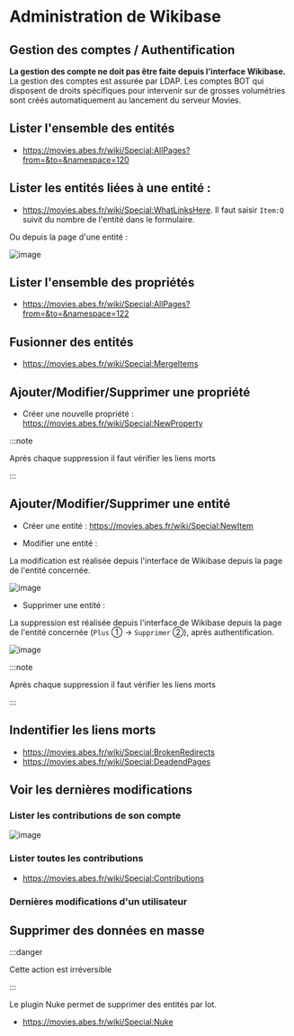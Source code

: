 # Administration de Wikibase

## Gestion des comptes / Authentification

**La gestion des compte ne doit pas être faite depuis l'interface Wikibase.** La gestion des comptes est assurée par LDAP. Les comptes BOT qui disposent de droits spécifiques pour intervenir sur de grosses volumétries sont créés automatiquement au lancement du serveur Movies.

## Lister l'ensemble des entités

* https://movies.abes.fr/wiki/Special:AllPages?from=&to=&namespace=120

## Lister les entités liées à une entité :

* https://movies.abes.fr/wiki/Special:WhatLinksHere. Il faut saisir `Item:Q` suivit du nombre de l'entité dans le formulaire.

Ou depuis la page d'une entité :

![image](https://github.com/abes-esr/movies-documentation/assets/60341438/ebd6a1f2-fd55-4d92-b0c2-ee09df849f1b)

## Lister l'ensemble des propriétés

* https://movies.abes.fr/wiki/Special:AllPages?from=&to=&namespace=122

## Fusionner des entités

* https://movies.abes.fr/wiki/Special:MergeItems

## Ajouter/Modifier/Supprimer une propriété

* Créer une nouvelle propriété : https://movies.abes.fr/wiki/Special:NewProperty

:::note

Après chaque suppression il faut vérifier les liens morts

:::

## Ajouter/Modifier/Supprimer une entité

* Créer une entité : https://movies.abes.fr/wiki/Special:NewItem

* Modifier une entité :

La modification est réalisée depuis l'interface de Wikibase depuis la page de l'entité concernée.

![image](https://github.com/abes-esr/movies-documentation/assets/60341438/c56e7ad2-25e4-48ad-8c14-5dee893ad649)

* Supprimer une entité : 

La suppression est réalisée depuis l'interface de Wikibase depuis la page de l'entité concernée (`Plus` ① -> `Supprimer` ②), après authentification.

![image](https://github.com/abes-esr/movies-documentation/assets/60341438/6d8dfed5-4f0d-48a8-bafa-14b69ccb9ed2)


:::note

Après chaque suppression il faut vérifier les liens morts

:::

## Indentifier les liens morts

* https://movies.abes.fr/wiki/Special:BrokenRedirects
* https://movies.abes.fr/wiki/Special:DeadendPages

## Voir les dernières modifications

### Lister les contributions de son compte

![image](https://github.com/abes-esr/movies-documentation/assets/60341438/74e8b466-ad7d-485e-8409-b27591371773)

### Lister toutes les contributions

* https://movies.abes.fr/wiki/Special:Contributions

### Dernières modifications d'un utilisateur

## Supprimer des données en masse

:::danger

Cette action est irréversible

:::

Le plugin Nuke permet de supprimer des entités par lot.

* https://movies.abes.fr/wiki/Special:Nuke
